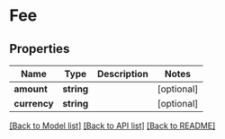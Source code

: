 # Fee

## Properties
Name | Type | Description | Notes
------------ | ------------- | ------------- | -------------
**amount** | **string** |  | [optional] 
**currency** | **string** |  | [optional] 

[[Back to Model list]](../README.md#documentation-for-models) [[Back to API list]](../README.md#documentation-for-api-endpoints) [[Back to README]](../README.md)


